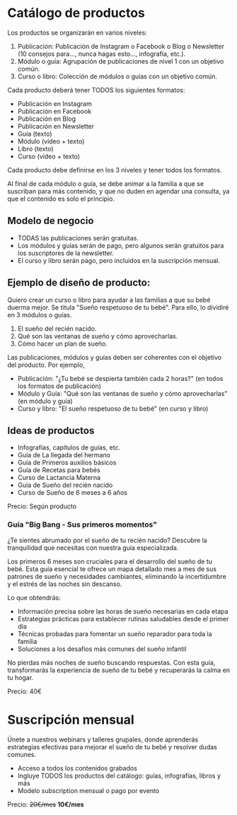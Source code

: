 # Catálogo de productos

Los productos se organizarán en varios niveles:
1. Publicación: Publicación de Instagram o Facebook o Blog o Newsletter (10 consejos para..., nunca hagas esto..., infografía, etc.).
2. Módulo o guía: Agrupación de publicaciones de nivel 1 con un objetivo común.
3. Curso o libro: Colección de módulos o guías con un objetivo común.

Cada producto deberá tener TODOS los siguientes formatos:
- Publicación en Instagram
- Publicación en Facebook
- Publicación en Blog
- Publicación en Newsletter
- Guía (texto)
- Módulo (vídeo + texto)
- Libro (texto)
- Curso (vídeo + texto)

Cada producto debe definirse en los 3 niveles y tener todos los formatos.

Al final de cada módulo o guía, se debe animar a la familia a que se suscriban para más contenido, y que no duden en agendar una consulta, ya que el contenido es solo el principio.

## Modelo de negocio
- TODAS las publicaciones serán gratuitas.
- Los módulos y guías serán de pago, pero algunos serán gratuitos para los suscriptores de la newsletter.
- El curso y libro serán pago, pero incluidos en la suscripción mensual.

## Ejemplo de diseño de producto:
Quiero crear un curso o libro para ayudar a las familias a que su bebé duerma mejor. Se titula "Sueño respetuoso de tu bebé". Para ello, lo dividiré en 3 módulos o guías.
1. El sueño del recién nacido.
2. Qué son las ventanas de sueño y cómo aprovecharlas.
3. Cómo hacer un plan de sueño.

Las publicaciones, módulos y guías deben ser coherentes con el objetivo del producto. Por ejemplo, 
- Publicación: "¿Tu bebé se despierta también cada 2 horas?" (en todos los formatos de publicación)
- Módulo y Guía: "Qué son las ventanas de sueño y cómo aprovecharlas" (en módulo y guía)
- Curso y libro: "El sueño respetuoso de tu bebé" (en curso y libro)

## Ideas de productos
- Infografías, capítulos de guías, etc.
- Guía de La llegada del hermano
- Guía de Primeros auxilios básicos
- Guía de Recetas para bebés
- Curso de Lactancia Materna
- Guía de Sueño del recién nacido
- Curso de Sueño de 6 meses a 6 años

Precio: Según producto

### Guía "Big Bang - Sus primeros momentos"
¿Te sientes abrumado por el sueño de tu recién nacido? Descubre la tranquilidad que necesitas con nuestra guía especializada. 

Los primeros 6 meses son cruciales para el desarrollo del sueño de tu bebé. Esta guía esencial te ofrece un mapa detallado mes a mes de sus patrones de sueño y necesidades cambiantes, eliminando la incertidumbre y el estrés de las noches sin descanso.

Lo que obtendrás:
- Información precisa sobre las horas de sueño necesarias en cada etapa
- Estrategias prácticas para establecer rutinas saludables desde el primer día
- Técnicas probadas para fomentar un sueño reparador para toda la familia
- Soluciones a los desafíos más comunes del sueño infantil

No pierdas más noches de sueño buscando respuestas. Con esta guía, transformarás la experiencia de sueño de tu bebé y recuperarás la calma en tu hogar.

Precio: 40€

# Suscripción mensual

Únete a nuestros webinars y talleres grupales, donde aprenderás estrategias efectivas para mejorar el sueño de tu bebé y resolver dudas comunes.

- Acceso a todos los contenidos grabados
- Ingluye TODOS los productos del catálogo: guías, infografías, libros y más
- Modelo subscription mensual o pago por evento

Precio: ~~20€/mes~~ **10€/mes**
